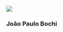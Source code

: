 ![](https://en.gravatar.com/userimage/8503146/2b363964cf6255bf32828d20c98af6a5.png?size=200)

### João Paulo Bochi